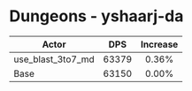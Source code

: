 # Dungeons - yshaarj-da
| Actor | DPS | Increase |
|---|:---:|:---:|
|use_blast_3to7_md|63379|0.36%|
|Base|63150|0.00%|
